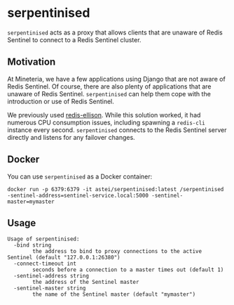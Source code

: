 # serpentinised

`serpentinised` acts as a proxy that allows clients that are unaware of
Redis Sentinel to connect to a Redis Sentinel cluster.

## Motivation

At Mineteria, we have a few applications using Django that are not aware
of Redis Sentinel. Of course, there are also plenty of applications that
are unaware of Redis Sentinel. `serpentinised` can help them cope with
the introduction or use of Redis Sentinel.

We previously used [redis-ellison](https://github.com/metal3d/redis-ellison).
While this solution worked, it had numerous CPU consumption issues, including
spawning a `redis-cli` instance every second. `serpentinised` connects to the
Redis Sentinel server directly and listens for any failover changes.

## Docker

You can use `serpentinised` as a Docker container:

```
docker run -p 6379:6379 -it astei/serpentinised:latest /serpentinised -sentinel-address=sentinel-service.local:5000 -sentinel-master=mymaster
```

## Usage

```
Usage of serpentinised:
  -bind string
    	the address to bind to proxy connections to the active Sentinel (default "127.0.0.1:26380")
  -connect-timeout int
    	seconds before a connection to a master times out (default 1)
  -sentinel-address string
    	the address of the Sentinel master
  -sentinel-master string
    	the name of the Sentinel master (default "mymaster")
```